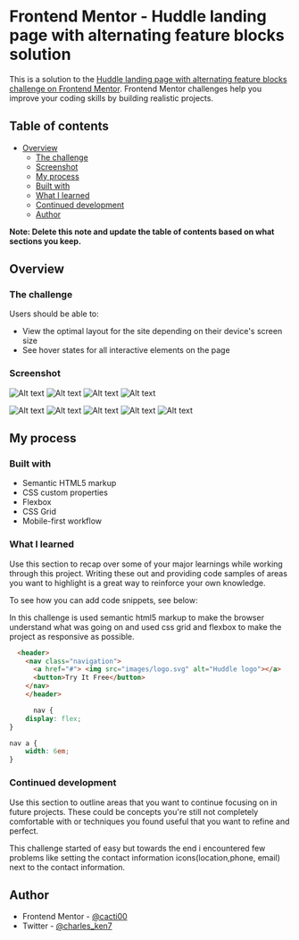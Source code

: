 # Frontend Mentor - Huddle landing page with alternating feature blocks solution

This is a solution to the [Huddle landing page with alternating feature blocks challenge on Frontend Mentor](https://www.frontendmentor.io/challenges/huddle-landing-page-with-alternating-feature-blocks-5ca5f5981e82137ec91a5100). Frontend Mentor challenges help you improve your coding skills by building realistic projects. 

## Table of contents

- [Overview](#overview)
  - [The challenge](#the-challenge)
  - [Screenshot](#screenshot)
  - [My process](#my-process)
  - [Built with](#built-with)
  - [What I learned](#what-i-learned)
  - [Continued development](#continued-development)
  - [Author](#author)


**Note: Delete this note and update the table of contents based on what sections you keep.**

## Overview

### The challenge

Users should be able to:

- View the optimal layout for the site depending on their device's screen size
- See hover states for all interactive elements on the page

### Screenshot
<!--Desktop version -->
![Alt text](<Screenshot (8).png>) 
![Alt text](<Screenshot (9).png>) 
![Alt text](<Screenshot (10).png>)
![Alt text](<Screenshot (11).png>)

<!--Mobile version -->
![Alt text](<Screenshot (12).png>) 
![Alt text](<Screenshot (13).png>) 
![Alt text](<Screenshot (14).png>) 
![Alt text](<Screenshot (15).png>)
![Alt text](<Screenshot (17).png>)


## My process

### Built with

- Semantic HTML5 markup
- CSS custom properties
- Flexbox
- CSS Grid
- Mobile-first workflow


### What I learned

Use this section to recap over some of your major learnings while working through this project. Writing these out and providing code samples of areas you want to highlight is a great way to reinforce your own knowledge.

To see how you can add code snippets, see below:

In this challenge is used semantic html5 markup to make the browser understand what was going on and used css grid and flexbox to make the
project as responsive as possible.

```html
  <header>
    <nav class="navigation">
      <a href="#"> <img src="images/logo.svg" alt="Huddle logo"></a>
      <button>Try It Free</button>
    </nav>
    </header>
```
```css
      nav {
    display: flex;
}

nav a {
    width: 6em;
}
```


### Continued development

Use this section to outline areas that you want to continue focusing on in future projects. These could be concepts you're still not completely comfortable with or techniques you found useful that you want to refine and perfect.

This challenge started of easy but towards the end i encountered few problems like setting the contact information
icons(location,phone, email) next to the contact information. 



## Author
- Frontend Mentor - [@cacti00](https://www.frontendmentor.io/profile/cacti00)
- Twitter - [@charles_ken7](https://www.twitter.com/charles_ken7)



